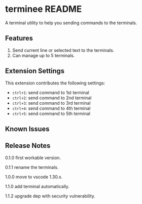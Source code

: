 # terminee README

A terminal utility to help you sending commands to the terminals.

## Features

1. Send current line or selected text to the terminals.
2. Can manage up to 5 terminals.


## Extension Settings

This extension contributes the following settings:

* `ctrl+1`: send command to 1st terminal
* `ctrl+2`: send command to 2nd terminal
* `ctrl+3`: send command to 3rd terminal
* `ctrl+4`: send command to 4th terminal
* `ctrl+5`: send command to 5th terminal

## Known Issues


## Release Notes

0.1.0   first workable version.

0.1.1   rename the terminals.

1.0.0   move to vscode 1.30.x.

1.1.0   add terminal automatically.

1.1.2   upgrade dep with security vulnerability.